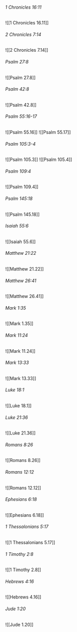 ###### 1 Chronicles 16:11

![[1 Chronicles 16.11]]

###### 2 Chronicles 7:14

![[2 Chronicles 7.14]]

###### Psalm 27:8

![[Psalm 27.8]]
###### Psalm 42:8

![[Psalm 42.8]]

###### Psalm 55:16-17

![[Psalm 55.16]]
![[Psalm 55.17]]

###### Psalm 105:3-4

![[Psalm 105.3]]
![[Psalm 105.4]]

###### Psalm 109:4

![[Psalm 109.4]]

###### Psalm 145:18

![[Psalm 145.18]]

###### Isaiah 55:6

![[Isaiah 55.6]]

###### Matthew 21:22

![[Matthew 21.22]]

###### Matthew 26:41

![[Matthew 26.41]]

###### Mark 1:35

![[Mark 1.35]]

###### Mark 11:24

![[Mark 11.24]]

###### Mark 13:33

![[Mark 13.33]]

###### Luke 18:1

![[Luke 18.1]]

###### Luke 21:36

![[Luke 21.36]]

###### Romans 8:26

![[Romans 8.26]]

###### Romans 12:12

![[Romans 12.12]]

###### Ephesians 6:18

![[Ephesians 6.18]]

###### 1 Thessalonians 5:17

![[1 Thessalonians 5.17]]

###### 1 Timothy 2:8

![[1 Timothy 2.8]]

###### Hebrews 4:16

![[Hebrews 4.16]]

###### Jude 1:20

![[Jude 1.20]]